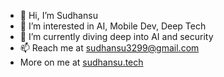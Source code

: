 - 👋 Hi, I’m Sudhansu
- 👀 I’m interested in AI, Mobile Dev, Deep Tech
- 🌱 I’m currently diving deep into AI and security
- 📫 Reach me at [sudhansu3299@gmail.com](mailto:sudhansu3299@gmail.com)
- More on me at [sudhansu.tech](https://sudhansu.tech)

<!---
sudhansu3299/sudhansu3299 is a ✨ special ✨ repository because its `README.md` (this file) appears on your GitHub profile.
You can click the Preview link to take a look at your changes.
--->
